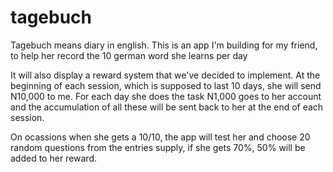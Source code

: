 # tagebuch
Tagebuch means diary in english. This is an app I'm building for my friend, to help her record the 10 german word she learns per day

It will also display a reward system that we've decided to implement. At the beginning of each session, which is supposed to last 10 days, she will send N10,000 to me. For each day she does the task N1,000 goes to her account and the accumulation of all these will be sent back to her at the end of each session.


On ocassions when she gets a 10/10, the app will test her and choose 20 random questions from the entries supply, if she gets 70%, 50% will be added to her reward.
